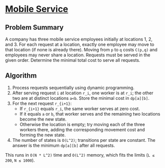 # [Mobile Service](https://www.spoj.com/problems/SERVICE/)

## Problem Summary
A company has three mobile service employees initially at locations 1, 2, and 3. For each request at a location, exactly one employee may move to that location (if none is already there). Moving from `p` to `q` costs `C(p,q)` and employees may never share a location. Requests must be served in the given order. Determine the minimal total cost to serve all requests.

## Algorithm
1. Process requests sequentially using dynamic programming.
2. After serving request `i` at location `r_i`, one worker is at `r_i`; the other two are at distinct locations `a<b`. Store the minimal cost in `dp[a][b]`.
3. For the next request `r_{i+1}`:
   - If `r_{i+1}` equals `r_i`, the same worker serves at zero cost.
   - If it equals `a` or `b`, that worker serves and the remaining two locations become the new state.
   - Otherwise the location is empty; try moving each of the three workers there, adding the corresponding movement cost and forming the new state.
4. The number of states is `O(L^2)`; transitions per state are constant. The answer is the minimum `dp[a][b]` after all requests.

This runs in `O(N * L^2)` time and `O(L^2)` memory, which fits the limits (`L ≤ 200`, `N ≤ 1000`).

